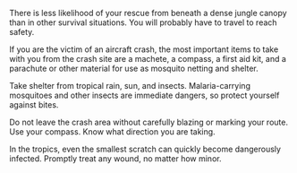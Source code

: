 
There is less likelihood of your rescue from beneath a dense jungle canopy than in other survival situations. You will probably have to travel to reach safety.

If you are the victim of an aircraft crash, the most important items to take with you from the crash site are a machete, a compass, a first aid kit, and a parachute or other material for use as mosquito netting and shelter.

Take shelter from tropical rain, sun, and insects. Malaria-carrying mosquitoes and other insects are immediate dangers, so protect yourself against bites.

Do not leave the crash area without carefully blazing or marking your route. Use your compass. Know what direction you are taking.

In the tropics, even the smallest scratch can quickly become dangerously infected. Promptly treat any wound, no matter how minor.
